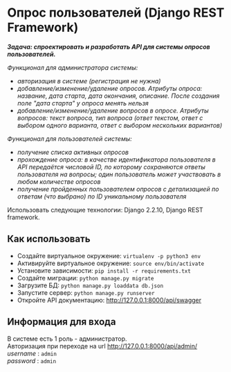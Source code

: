 # Опрос пользователей (Django REST Framework)
__*Задача: спроектировать и разработать API для системы опросов пользователей.*__

*Функционал для администратора системы:*

- *авторизация в системе (регистрация не нужна)*
- *добавление/изменение/удаление опросов. Атрибуты опроса: название, дата старта, дата окончания, описание. После создания поле "дата старта" у опроса менять нельзя*
- *добавление/изменение/удаление вопросов в опросе. Атрибуты вопросов: текст вопроса, тип вопроса (ответ текстом, ответ с выбором одного варианта, ответ с выбором нескольких вариантов)*

*Функционал для пользователей системы:*

- *получение списка активных опросов*
- *прохождение опроса: в качестве идентификатора пользователя в API передаётся числовой ID, по которому сохраняются ответы пользователя на вопросы; один пользователь может участвовать в любом количестве опросов*
- *получение пройденных пользователем опросов с детализацией по ответам (что выбрано) по ID уникальному пользователя*

Использовать следующие технологии: Django 2.2.10, Django REST framework.

## Как использовать

- Создайте виртуальное окружение: ```virtualenv -p python3 env```
- Активируйте виртуальное окружение: ```source env/bin/activate```
- Установите зависимости: ```pip install -r requirements.txt```
- Создайте миграции: ```python manage.py migrate```
- Загрузите БД: ```python manage.py loaddata db.json```
- Запустите сервер: ```python manage.py runserver```
- Откройте API документацию: http://127.0.0.1:8000/api/swagger


## Информация для входа

В системе есть 1 роль - администратор.  
Авторизация при переходе на url http://127.0.0.1:8000/api/admin/
*username* : ```admin```  
*password* : ```admin```  
